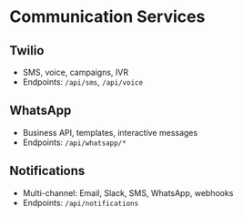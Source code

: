 # Communication Services

## Twilio

- SMS, voice, campaigns, IVR
- Endpoints: `/api/sms`, `/api/voice`

## WhatsApp

- Business API, templates, interactive messages
- Endpoints: `/api/whatsapp/*`

## Notifications

- Multi-channel: Email, Slack, SMS, WhatsApp, webhooks
- Endpoints: `/api/notifications`
